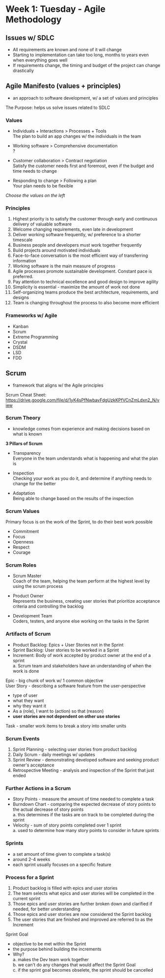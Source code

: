 # Week 1: Tuesday - Agile Methodology
## Issues w/ SDLC
- All requirements are known and none of it will change
- Starting to implementation can take too long, months to years even when everything goes well
- If requirements change, the timing and budget of the project can change drastically
  
## Agile Manifesto (values + principles)
- an approach to software development, w/ a set of values and principles  
  
The Purpose: helps us solve issues related to SDLC  

### Values
- Individuals + Interactions > Processes + Tools  
The plan to build an app changes w/ the individuals in the team  
  
- Working software > Comprehensive documentation  
?  
  
- Customer collaboration > Contract negotiation  
Satisfy the customer needs first and foremost, even if the budget and time needs to change  
  
- Responding to change > Following a plan  
Your plan needs to be flexible

*Choose the values on the left*  
  
### Principles
1. Highest priority is to satisfy the customer through early and continuous delivery of valuable software
1. Welcome changing requirements, even late in development
1. Deliver working software frequently, w/ preference to a shorter timescale
1. Business people and developers must work together frequently
1. Build projects around motivated individuals
1. Face-to-face conversation is the most efficient way of transferring information
1. Working software is the main measure of progress
1. Agile processes promote sustainable development. Constant pace is preferred.
1. Pay attention to technical excellence and good design to improve agility
1. Simplicity is essential - maximize the amount of work not done
1. Self-organizing teams produce the best architecture, requirements, and designs
1. Team is changing throughout the process to also become more efficient  
  
### Frameworks w/ Agile
- Kanban
- Scrum
- Extreme Programming
- Crystal
- DSDM
- LSD
- FDD  
  
## Scrum
- framework that aligns w/ the Agile principles  
  
Scrum Cheat Sheet: https://drive.google.com/file/d/1yK4sPfNwbavFdgUzkKPfVCnZmLdxn2_N/view  
  
### Scrum Theory
- knowledge comes from experience and making decisions based on what is known  
  
**3 Pillars of Scrum**  
- Transparency  
Everyone in the team understands what is happening and what the plan is  
  
- Inspection  
Checking your work as you do it, and determine if anything needs to change for the better  
  
- Adaptation  
Being able to change based on the results of the inspection  
  
### Scrum Values
Primary focus is on the work of the Sprint, to do their best work possible
- Commitment
- Focus
- Openness
- Respect
- Courage  
  
### Scrum Roles
- Scrum Master  
Coach of the team, helping the team perform at the highest level by using the scrum process  

- Product Owner  
Represents the business, creating user stories that prioritize acceptance criteria and controlling the backlog

- Development Team  
Coders, testers, and anyone else working on the tasks in the Sprint
  
### Artifacts of Scrum
- Product Backlog: Epics + User Stories not in the Sprint
- Sprint Backlog: User stories to be worked in a Sprint
- Increment: Body of work accepted by product owner at the end of a sprint  
a. Scrum team and stakeholders have an understanding of when the work is done
  
Epic - big chunk of work w/ 1 common objective  
User Story - describing a software feature from the user-perspective  
- type of user
- what they want
- why they want it
- As a (role), I want to (action) so that (reason)
- **user stories are not dependent on other use stories**

Task - smaller work items to break a story into smaller units

### Scrum Events
1. Sprint Planning - selecting user stories from product backlog
1. Daily Scrum - daily meetings w/ updates
1. Sprint Review - demonstrating developed software and seeking product owner's acceptance
1. Retrospective Meeting - analysis and inspection of the Sprint that just ended  
  
### Further Actions in a Scrum
- Story Points - measure the amount of time needed to complete a task
- Burndown Chart - comparing the expected decrease of story points to the actual decrease of story points  
a. this determines if the tasks are on track to be completed during the sprint  
- Velocity - sum of story points completed over 1 sprint  
a. used to determine how many story points to consider in future sprints

### Sprints
- a set amount of time given to complete a task(s)
- around 2-4 weeks
- each sprint usually focuses on a specific feature

### Process for a Sprint
1. Product backlog is filled with epics and user stories
1. The team selects what epics and user stories will be completed in the current sprint
1. Those epics and user stories are further broken down and clarified if needed, for better understanding
1. Those epics and user stories are now considered the Sprint backlog
1. The user stories that are finished and improved are referred to as the Increment  
  
Sprint Goal  
- objective to be met within the Sprint
- the purpose behind building the increments
- Why?  
a. makes the Dev team work together  
b. we can't do any changes that would affect the Sprint Goal  
c. if the sprint goal becomes obselete, the sprint should be cancelled
